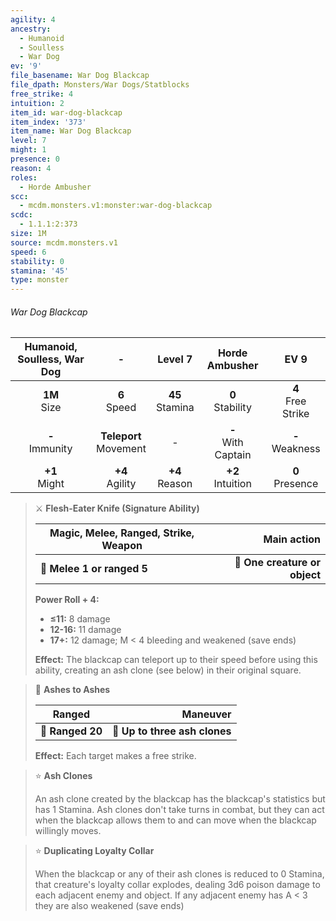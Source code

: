 ```yaml
---
agility: 4
ancestry:
  - Humanoid
  - Soulless
  - War Dog
ev: '9'
file_basename: War Dog Blackcap
file_dpath: Monsters/War Dogs/Statblocks
free_strike: 4
intuition: 2
item_id: war-dog-blackcap
item_index: '373'
item_name: War Dog Blackcap
level: 7
might: 1
presence: 0
reason: 4
roles:
  - Horde Ambusher
scc:
  - mcdm.monsters.v1:monster:war-dog-blackcap
scdc:
  - 1.1.1:2:373
size: 1M
source: mcdm.monsters.v1
speed: 6
stability: 0
stamina: '45'
type: monster
---
```


###### War Dog Blackcap

| Humanoid, Soulless, War Dog |             -              |       Level 7       |     Horde Ambusher      |          EV 9          |
| :-------------------------: | :------------------------: | :-----------------: | :---------------------: | :--------------------: |
|      **1M**<br/> Size       |      **6**<br/> Speed      | **45**<br/> Stamina |  **0**<br/> Stability   | **4**<br/> Free Strike |
|     **-**<br/> Immunity     | **Teleport**<br/> Movement |          -          | **-**<br/> With Captain |  **-**<br/> Weakness   |
|      **+1**<br/> Might      |    **+4**<br/> Agility     | **+4**<br/> Reason  |  **+2**<br/> Intuition  |  **0**<br/> Presence   |

<!-- -->
> ⚔️ **Flesh-Eater Knife (Signature Ability)**
>
> | **Magic, Melee, Ranged, Strike, Weapon** |               **Main action** |
> | ---------------------------------------- | ----------------------------: |
> | **📏 Melee 1 or ranged 5**               | **🎯 One creature or object** |
>
> **Power Roll + 4:**
>
> - **≤11:** 8 damage
> - **12-16:** 11 damage
> - **17+:** 12 damage; M < 4 bleeding and weakened (save ends)
>
> **Effect:** The blackcap can teleport up to their speed before using this ability, creating an ash clone (see below) in their original square.

<!-- -->
> 🏹 **Ashes to Ashes**
>
> | **Ranged**       |                  **Maneuver** |
> | ---------------- | ----------------------------: |
> | **📏 Ranged 20** | **🎯 Up to three ash clones** |
>
> **Effect:** Each target makes a free strike.

<!-- -->
> ⭐️ **Ash Clones**
>
> An ash clone created by the blackcap has the blackcap's statistics but has 1 Stamina. Ash clones don't take turns in combat, but they can act when the blackcap allows them to and can move when the blackcap willingly moves.

<!-- -->
> ⭐️ **Duplicating Loyalty Collar**
>
> When the blackcap or any of their ash clones is reduced to 0 Stamina, that creature's loyalty collar explodes, dealing 3d6 poison damage to each adjacent enemy and object. If any adjacent enemy has A < 3 they are also weakened (save ends)
